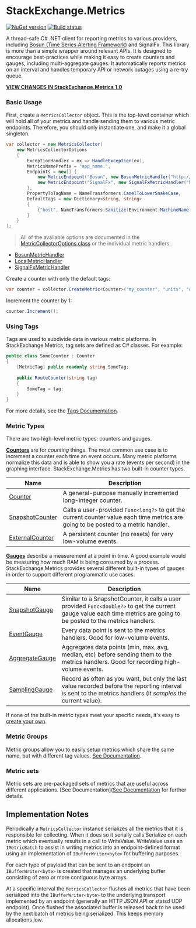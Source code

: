 # StackExchange.Metrics

[![NuGet version](https://badge.fury.io/nu/StackExchange.Metrics.svg)](http://badge.fury.io/nu/StackExchange.Metrics)
[![Build status](https://ci.appveyor.com/api/projects/status/98pw56cuf3wuhe2l/branch/master?svg=true)](https://ci.appveyor.com/project/StackExchange/StackExchange.Metrics/branch/master)

A thread-safe C# .NET client for reporting metrics to various providers, including [Bosun (Time Series Alerting Framework)](http://bosun.org) and SignalFx. This library is more than a simple wrapper around relevant APIs. It is designed to encourage best-practices while making it easy to create counters and gauges, including multi-aggregate gauges. It automatically reports metrics on an interval and handles temporary API or network outages using a re-try queue.

__[VIEW CHANGES IN StackExchange.Metrics 1.0](https://github.com/StackExchange/StackExchange.Metrics/blob/master/docs/ReleaseNotes.md)__

### Basic Usage

First, create a `MetricsCollector` object. This is the top-level container which will hold all of your metrics and handle sending them to various metric endpoints. Therefore, you should only instantiate one, and make it a global singleton.

```csharp
var collector = new MetricsCollector(
    new MetricsCollectorOptions
    {
        ExceptionHandler = ex => HandleException(ex),
	    MetricsNamePrefix = "app_name.",
	    Endpoints = new[] {
		    new MetricEndpoint("Bosun", new BosunMetricHandler("http://bosun.mydomain.com:8070")),
		    new MetricEndpoint("SignalFx", new SignalFxMetricHandler("https://mydomain.signalfx.com/api", "API_KEY")),
	    },
	    PropertyToTagName = NameTransformers.CamelToLowerSnakeCase,
	    DefaultTags = new Dictionary<string, string> 
		{
            {"host", NameTransformers.Sanitize(Environment.MachineName.ToLower())}
        }
    }
);
```

> All of the available options are documented in the [MetricCollectorOptions class](https://github.com/StackExchange/StackExchange.Metrics/blob/master/src/StackExchange.Metrics/MetricCollectorOptions.cs) or the individual metric handlers:
 - [BosunMetricHandler](https://github.com/StackExchange/StackExchange.Metrics/blob/master/src/StackExchange.Metrics/Handlers/BosunMetricHandler.cs)
 - [LocalMetricHandler](https://github.com/StackExchange/StackExchange.Metrics/blob/master/src/StackExchange.Metrics/Handlers/LocalMetricHandler.cs)
 - [SignalFxMetricHandler](https://github.com/StackExchange/StackExchange.Metrics/blob/master/src/StackExchange.Metrics/Handlers/SignalFxMetricHandler.cs)

Create a counter with only the default tags:

```csharp
var counter = collector.CreateMetric<Counter>("my_counter", "units", "description");
```

Increment the counter by 1:

```csharp
counter.Increment();
```

### Using Tags

Tags are used to subdivide data in various metric platforms. In StackExchange.Metrics, tag sets are defined as C# classes. For example:

```csharp
public class SomeCounter : Counter
{
	[MetricTag] public readonly string SomeTag;
	
	public RouteCounter(string tag)
	{
		SomeTag = tag;
	}
}
```

For more details, see the [Tags Documentation](https://github.com/StackExchange/StackExchange.Metrics/blob/master/docs/Tags.md).

### Metric Types

There are two high-level metric types: counters and gauges.

__[Counters](https://github.com/StackExchange/StackExchange.Metrics/blob/master/docs/MetricTypes.md#counters)__ are for _counting_ things. The most common use case is to increment a counter each time an event occurs. Many metric platforms normalize this data and is able to show you a rate (events per second) in the graphing interface. StackExchange.Metrics has two built-in counter types.

| Name                                     | Description                              |
| ---------------------------------------- | ---------------------------------------- |
| [Counter](https://github.com/StackExchange/StackExchange.Metrics/blob/master/docs/MetricTypes.md#counter) | A general-purpose manually incremented long-integer counter. |
| [SnapshotCounter](https://github.com/StackExchange/StackExchange.Metrics/blob/master/docs/MetricTypes.md#snapshotcounter) | Calls a user-provided `Func<long?>` to get the current counter value each time metrics are going to be posted to a metric handler. |
| [ExternalCounter](https://github.com/StackExchange/StackExchange.Metrics/blob/master/docs/MetricTypes.md#externalcounter) | A persistent counter (no resets) for very low-volume events. |

__[Gauges](https://github.com/StackExchange/StackExchange.Metrics/blob/master/docs/MetricTypes.md#gauges)__ describe a measurement at a point in time. A good example would be measuring how much RAM is being consumed by a process. StackExchange.Metrics provides several different built-in types of gauges in order to support different programmatic use cases.

| Name                                     | Description                              |
| ---------------------------------------- | ---------------------------------------- |
| [SnapshotGauge](https://github.com/StackExchange/StackExchange.Metrics/blob/master/docs/MetricTypes.md#snapshotgauge) | Similar to a SnapshotCounter, it calls a user provided `Func<double?>` to get the current gauge value each time metrics are going to be posted to the metrics handlers. |
| [EventGauge](https://github.com/StackExchange/StackExchange.Metrics/blob/master/docs/MetricTypes.md#eventgauge) | Every data point is sent to the metrics handlers. Good for low-volume events. |
| [AggregateGauge](https://github.com/StackExchange/StackExchange.Metrics/blob/master/docs/MetricTypes.md#aggregategauge) | Aggregates data points (min, max, avg, median, etc) before sending them to the metrics handlers. Good for recording high-volume events. |
| [SamplingGauge](https://github.com/StackExchange/StackExchange.Metrics/blob/master/docs/MetricTypes.md#samplinggauge) | Record as often as you want, but only the last value recorded before the reporting interval is sent to the metrics handlers (it _samples_ the current value). |

If none of the built-in metric types meet your specific needs, it's easy to [create your own](https://github.com/StackExchange/StackExchange.Metrics/blob/master/docs/MetricTypes.md#create-your-own).

### Metric Groups

Metric groups allow you to easily setup metrics which share the same name, but with different tag values. [See Documentation](https://github.com/StackExchange/StackExchange.Metrics/blob/master/docs/MetricGroup.md).

### Metric sets

Metric sets are pre-packaged sets of metrics that are useful across different applications. [See Documentation]([See Documentation](https://github.com/StackExchange/StackExchange.Metrics/blob/master/docs/MetricSet.md) for further details.

## Implementation Notes

Periodically a `MetricsCollector` instance serializes all the metrics that it is responsible for collecting. 
When it does so it serially calls Serialize on each metric which eventually results in a call to WriteValue. 
WriteValue uses an `IMetricBatch` to assist in writing metrics into an endpoint-defined format using an 
implementation of `IBufferWriter<byte>` for buffering purposes.

For each type of payload that can be sent to an endpoint an `IBufferWriter<byte>` is created that manages 
an underlying buffer consisting of zero or more contiguous byte arrays. 

At a specific interval the `MetricsCollector` flushes all metrics that have been serialized into the `IBufferWriter<byte>`
to the underlying transport implemented by an endpoint (generally an HTTP JSON API or statsd UDP endpoint). Once flushed the associated buffer
is released back to be used by the next batch of metrics being serialized. This keeps memory allocations low.

